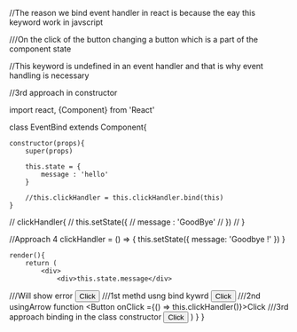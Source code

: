 //The reason we bind event handler in react is because the eay this keyword work in javscript

///On the click of the button changing a button which is a part of the component state

//This keyword is undefined in an event handler and that is why event handling is necessary


//3rd approach in constructor


import react, {Component} from 'React'


class EventBind extends Component{


    constructor(props){
        super(props)

        this.state = {
            message : 'hello'
        }

        //this.clickHandler = this.clickHandler.bind(this)
    }

//    clickHandler{
//      this.setState({
//           message : 'GoodBye'
//        })
//    }

//Approach 4
clickHandler = () => {
    this.setState({
        message: 'Goodbye !'
    })
}

    render(){
        return (
            <div>
                <div>this.state.message</div>
///Will show error  <Button onClick ={this.clickHandler}>Click</Button>
///1st methd usng bind kywrd  <Button onClick ={this.clickHandler.bind(this)}>Click</Button>
///2nd usingArrow function   <Button onClick ={() => this.clickHandler()}>Click</Button>
///3rd approach binding in the class constructor <Button onClick ={this.clickHandler}>Click</Button>
            </div>
        )
    }
}
